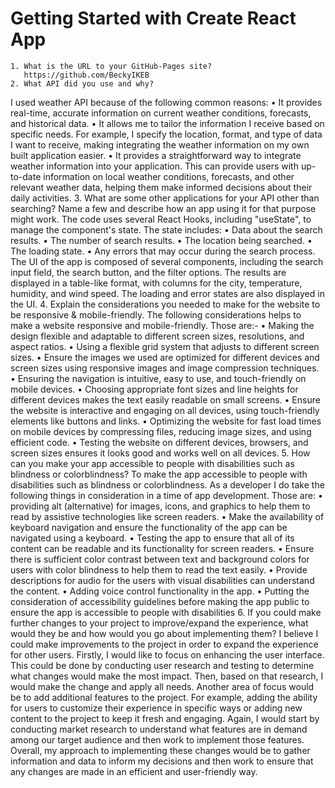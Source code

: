 # Getting Started with Create React App

    1. What is the URL to your GitHub-Pages site? 
       https://github.com/BeckyIKEB
    2. What API did you use and why? 
I used weather API because of the following common reasons:
    • It provides real-time, accurate information on current weather conditions, forecasts, and historical data.
    • It allows me to tailor the information I receive based on specific needs. For example, I specify the location, format, and type of data I want to receive, making integrating the weather information on my own built application easier.
    • It provides a straightforward way to integrate weather information into your application.
This can provide users with up-to-date information on local weather conditions, forecasts, and other relevant weather data, helping them make informed decisions about their daily activities.
    3. What are some other applications for your API other than searching? Name a few and describe how an app using it for that purpose might work. 
The code uses several React Hooks, including "useState", to manage the component's state. The state includes:
    • Data about the search results.
    • The number of search results.
    • The location being searched.
    • The loading state.
    • Any errors that may occur during the search process.
The UI of the app is composed of several components, including the search input field, the search button, and the filter options. The results are displayed in a table-like format, with columns for the city, temperature, humidity, and wind speed. The loading and error states are also displayed in the UI.
    4. Explain the considerations you needed to make for the website to be responsive & mobile-friendly. 
The following considerations helps to make a website responsive and mobile-friendly. Those are:- 
    • Making the design flexible and adaptable to different screen sizes, resolutions, and aspect ratios.
    • Using a flexible grid system that adjusts to different screen sizes.
    • Ensure the images we used are optimized for different devices and screen sizes using responsive images and image compression techniques.
    • Ensuring the navigation is intuitive, easy to use, and touch-friendly on mobile devices.
    • Choosing appropriate font sizes and line heights for different devices makes the text easily readable on small screens.
    • Ensure the website is interactive and engaging on all devices, using touch-friendly elements like buttons and links.
    • Optimizing the website for fast load times on mobile devices by compressing files, reducing image sizes, and using efficient code.
    • Testing the website on different devices, browsers, and screen sizes ensures it looks good and works well on all devices.
    5. How can you make your app accessible to people with disabilities such as blindness or colorblindness? 
       To make the app  accessible to people with disabilities such as blindness or colorblindness. As a developer I do take the following things in consideration in a time of app development. Those are:
    • providing alt (alternative) for images, icons, and graphics to help them to read by assistive technologies like screen readers.
    • Make the availability of keyboard navigation and ensure the functionality of the app can be navigated using a keyboard.
    • Testing the app to ensure that all of its content can be readable and its functionality for screen readers.
    • Ensure there is sufficient color contrast between text and background colors for users with color blindness to help them to read the text easily.
    • Provide descriptions for audio for the users with visual disabilities can understand the content.
    • Adding voice control functionality in the app.
    • Putting the consideration of accessibility guidelines before making the app public to ensure the app is accessible to people with disabilities 
    6. If you could make further changes to your project to improve/expand the experience, what would they be and how would you go about implementing them? 
I believe I could make improvements to the project in order to expand the experience for other users. Firstly, I would like to focus on enhancing the user interface. This could be done by conducting user research and testing to determine what changes would make the most impact. Then, based on that research, I would make the change and apply all needs.
Another area of focus would be to add additional features to the project. For example, adding the ability for users to customize their experience in specific ways or adding new content to the project to keep it fresh and engaging. Again, I would start by conducting market research to understand what features are in demand among our target audience and then work to implement those features.
Overall, my approach to implementing these changes would be to gather information and data to inform my decisions and then work to ensure that any changes are made in an efficient and user-friendly way.
